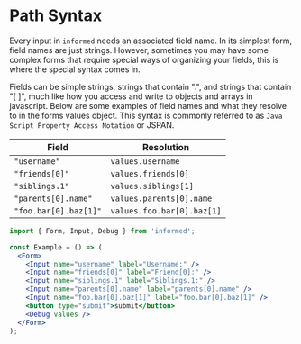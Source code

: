# Path Syntax

Every input in `informed` needs an associated field name. In its simplest form, field names are just strings. However, sometimes you may have some complex forms that require special ways of organizing your fields, this is where the special syntax comes in.

Fields can be simple strings, strings that contain ".", and strings that contain "[ ]", much like how you access and write to objects and arrays in javascript. Below are some examples of field names and what they resolve to in the forms values object. This syntax is commonly referred to as `Java Script Property Access Notation` or JSPAN.

| Field                 | Resolution                 |
| --------------------- | -------------------------- |
| `"username"`          | `values.username`          |
| `"friends[0]"`        | `values.friends[0]`        |
| `"siblings.1"`        | `values.siblings[1]`       |
| `"parents[0].name"`   | `values.parents[0].name`   |
| `"foo.bar[0].baz[1]"` | `values.foo.bar[0].baz[1]` |

<!-- STORY -->

```jsx
import { Form, Input, Debug } from 'informed';

const Example = () => (
  <Form>
    <Input name="username" label="Username:" />
    <Input name="friends[0]" label="Friend[0]:" />
    <Input name="siblings.1" label="Siblings.1:" />
    <Input name="parents[0].name" label="parents[0].name" />
    <Input name="foo.bar[0].baz[1]" label="foo.bar[0].baz[1]" />
    <button type="submit">submit</button>
    <Debug values />
  </Form>
);
```
